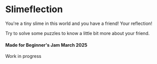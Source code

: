 # Slimeflection
You're a tiny slime in this world and you have a friend! Your reflection! 

Try to solve some puzzles to know a little bit more about your friend.

#### Made for Beginner's Jam March 2025
Work in progress